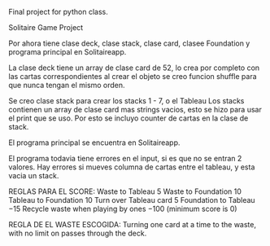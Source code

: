 Final project for python class.

Solitaire Game Project 

Por ahora tiene clase deck, clase stack, clase card, clasee Foundation y programa principal en Solitaireapp.

La clase deck tiene un array de clase card de 52, lo crea por completo con las cartas correspondientes al crear el objeto
se creo funcion shuffle para que nunca tengan el mismo orden.

Se creo clase stack para crear los stacks 1 - 7, o el Tableau 
Los stacks contienen un array de clase card mas strings vacios, esto se hizo para usar el print que se uso.
Por esto se incluyo counter de cartas en la clase de stack.

El programa principal se encuentra en Solitaireapp.

El programa todavia tiene errores en el input, si es que no se entran 2 valores. 
Hay errores si mueves columna de cartas entre el tableau, y esta vacia un stack.

REGLAS PARA EL SCORE:
Waste to Tableau	5
Waste to Foundation	10
Tableau to Foundation	10
Turn over Tableau card	5
Foundation to Tableau	−15
Recycle waste when playing by ones	−100 
(minimum score is 0)

REGLA DE EL WASTE ESCOGIDA:
Turning one card at a time to the waste, with no limit on passes through the deck.
